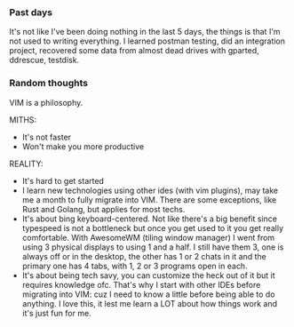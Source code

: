 ### Past days

It's not like I've been doing nothing in the last 5 days, the things is that I'm
not used to writing everything. I learned postman testing, did an integration
project, recovered some data from almost dead drives with gparted, ddrescue,
testdisk.

### Random thoughts

VIM is a philosophy.

MITHS:
 - It's not faster
 - Won't make you more productive

REALITY:
 - It's hard to get started
 - I learn new technologies using other ides (with vim plugins), may take me a month to
 fully migrate into VIM. There are some exceptions, like Rust and Golang, but applies for
 most techs.
 - It's about bing keyboard-centered. Not like there's a big benefit since
 typespeed is not a bottleneck but once you get used to it you get really
 comfortable. With AwesomeWM (tiling window manager) I went from using 3
 physical displays to using 1 and a half. I still have them 3, one is always
 off or in the desktop, the other has 1 or 2 chats in it and the primary one
 has 4 tabs, with 1, 2 or 3 programs open in each.
 - It's about being tech savy, you can customize the heck out of it but it
 requires knowledge ofc. That's why I start with other IDEs before migrating
 into VIM: cuz I need to know a little before being able to do anything. I
 love this, it lest me learn a LOT about how things work and it's just fun
 for me.


